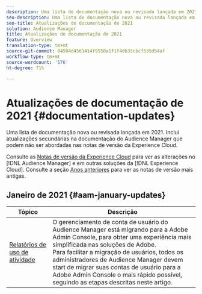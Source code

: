 ```yaml
---
description: Uma lista de documentação nova ou revisada lançada em 2021. Inclui atualizações secundárias na documentação do Audience Manager que podem não ser abordadas nas notas de versão da Experience Cloud.
seo-description: Uma lista de documentação nova ou revisada lançada em 2021. Inclui atualizações secundárias na documentação do Audience Manager que podem não ser abordadas nas notas de versão da Experience Cloud.
seo-title: Atualizações de documentação de 2021
solution: Audience Manager
title: Atualizações de documentação de 2021
feature: Overview
translation-type: tm+mt
source-git-commit: 04504d4561414f9558a1f1f4db33cbcf535d54af
workflow-type: tm+mt
source-wordcount: '176'
ht-degree: 71%

---
```



# Atualizações de documentação de 2021 {#documentation-updates}

Uma lista de documentação nova ou revisada lançada em 2021. Inclui atualizações secundárias na documentação do Audience Manager que podem não ser abordadas nas notas de versão da Experience Cloud.

Consulte as [Notas de versão da Experience Cloud](https://docs.adobe.com/content/help/pt-BR/release-notes/experience-cloud/current.html) para ver as alterações no [!DNL Audience Manager] e em outras soluções da [!DNL Experience Cloud]. Consulte a seção [Anos anteriores](../docs-updates/docs-2020.md) para ver as notas de versão mais antigas.

## Janeiro de 2021 {#aam-january-updates}

| Tópico | Descrição |
|--- |----|
| [Relatórios de uso de atividade](/help/using/features/administration/admin-console-migration.md) | O gerenciamento de conta de usuário do Audience Manager está migrando para a Adobe Admin Console, para obter uma experiência mais simplificada nas soluções de Adobe. <br> Para facilitar a migração de usuários, todos os administradores de Audience Manager devem start de migrar suas contas de usuário para a Adobe Admin Console o mais rápido possível, seguindo as etapas descritas neste artigo. |
